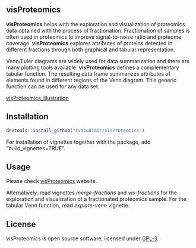 
<!-- README.md is generated from README.Rmd -->

## visProteomics

**visProteomics** helps with the exploration and visualization of
proteomics data obtained with the process of fractionation.
Fractionation of samples is often used in proteomics to improve
signal-to-noise ratio and proteome coverage. **visProteomics** explores
attributes of proteins detected in different fractions through both
graphical and tabular representation.

Venn/Euler diagrams are widely used for data summarization and there are
many plotting tools available. **visProteomics** defines a complementary
tabular function. The resulting data frame summarizes attributes of
elements found in different regions of the Venn diagram. This generic
function can be used for any data set.

[visProteomics_illustration](https://user-images.githubusercontent.com/37818185/124632049-459e8c80-de84-11eb-814e-9f80fdb10245.png)

## Installation

``` r
devtools::install_github("ivabudimir/visProteomics")
```

For installation of vignettes together with the package, add
“build\_vignettes=TRUE”.

## Usage

Please check
[visProteomics](https://ivabudimir.github.io/visProteomics/) website.

Alternatively, read vignettes *merge-fractions* and *vis-fractions* for
the exploration and visualization of a fractionated proteomics sample.
For the tabular Venn function, read *explore-venn* vignette.

## License

visProteomics is open source software, licensed under
[GPL-3](https://github.com/ivabudimir/visProteomics/blob/master/LICENSE).
